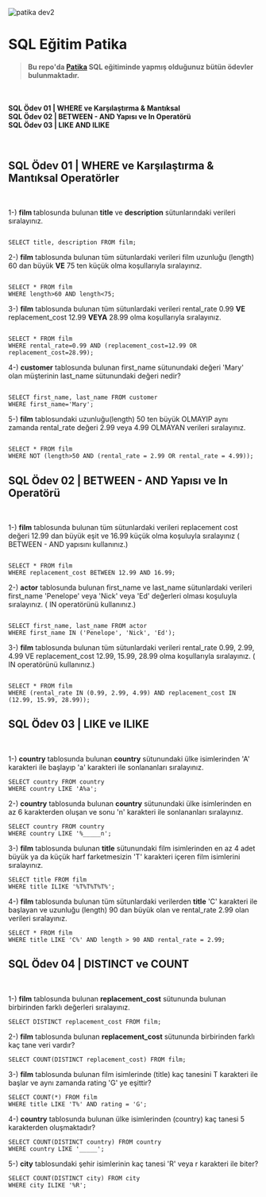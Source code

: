 
![patika dev2](https://github.com/akayslm/sql_odevler_patika/assets/73195655/b2d0f14f-19c6-4771-9f28-9f3c0e271c24)
<br>


 # SQL Eğitim Patika 

> #### Bu repo'da [Patika](https://academy.patika.dev/) SQL eğitiminde yapmış olduğunuz bütün ödevler bulunmaktadır.

<br>

**SQL Ödev 01 | WHERE ve Karşılaştırma & Mantıksal** </br>
**SQL Ödev 02 | BETWEEN - AND Yapısı ve In Operatörü** </br>
**SQL Ödev 03 | LIKE AND ILIKE** </br>

<br>

## SQL Ödev 01 | WHERE ve Karşılaştırma & Mantıksal Operatörler 

<br>

1-) <strong>film </strong>tablosunda bulunan <strong>title</strong> ve <strong>description</strong> 
sütunlarındaki verileri sıralayınız.

```

SELECT title, description FROM film;

```

2-) <strong>film</strong> tablosunda bulunan tüm sütunlardaki verileri film uzunluğu (length) 60 dan büyük <strong>VE</strong> 75 ten küçük olma koşullarıyla sıralayınız.

```

SELECT * FROM film
WHERE length>60 AND length<75;

```
3-) <strong>film</strong> tablosunda bulunan tüm sütunlardaki verileri rental_rate 0.99 <strong>VE</strong> replacement_cost 12.99 <strong>VEYA</strong> 28.99 olma koşullarıyla sıralayınız.

```

SELECT * FROM film
WHERE rental_rate=0.99 AND (replacement_cost=12.99 OR replacement_cost=28.99);

```
4-) <strong>customer</strong> tablosunda bulunan first_name sütunundaki değeri 'Mary' olan müşterinin last_name sütunundaki değeri nedir?

```

SELECT first_name, last_name FROM customer
WHERE first_name='Mary';

```
5-) <strong>film</strong> tablosundaki uzunluğu(length) 50 ten büyük OLMAYIP aynı zamanda rental_rate değeri 2.99 veya 4.99 OLMAYAN verileri sıralayınız.

```

SELECT * FROM film
WHERE NOT (length>50 AND (rental_rate = 2.99 OR rental_rate = 4.99));

```
## SQL Ödev 02 | BETWEEN - AND Yapısı ve In Operatörü 

<br>

1-) <strong>film</strong> tablosunda bulunan tüm sütunlardaki verileri replacement cost değeri 12.99 dan büyük eşit ve 16.99 küçük olma koşuluyla sıralayınız ( BETWEEN - AND yapısını kullanınız.)

```

SELECT * FROM film
WHERE replacement_cost BETWEEN 12.99 AND 16.99;

```
2-) <strong>actor</strong> tablosunda bulunan first_name ve last_name sütunlardaki verileri first_name 'Penelope' veya 'Nick' veya 'Ed' değerleri olması koşuluyla sıralayınız. ( IN operatörünü kullanınız.)

```

SELECT first_name, last_name FROM actor
WHERE first_name IN ('Penelope', 'Nick', 'Ed');

```
3-) <strong>film</strong> tablosunda bulunan tüm sütunlardaki verileri rental_rate 0.99, 2.99, 4.99 VE replacement_cost 12.99, 15.99, 28.99 olma koşullarıyla sıralayınız. ( IN operatörünü kullanınız.)
```

SELECT * FROM film
WHERE (rental_rate IN (0.99, 2.99, 4.99) AND replacement_cost IN (12.99, 15.99, 28.99));

```
## SQL Ödev 03 | LIKE ve ILIKE

<br>

1-) <strong>country</strong> tablosunda bulunan <strong>country</strong> sütunundaki ülke isimlerinden 'A' karakteri ile başlayıp 'a' karakteri ile sonlananları sıralayınız.

```
SELECT country FROM country
WHERE country LIKE 'A%a';
```

2-) <strong>country</strong> tablosunda bulunan <strong>country</strong> sütunundaki ülke isimlerinden en az 6 karakterden oluşan ve sonu 'n' karakteri ile sonlananları sıralayınız.

```
SELECT country FROM country
WHERE country LIKE '%_____n';
```

3-) <strong>film</strong> tablosunda bulunan <strong>title</strong> sütunundaki film isimlerinden en az 4 adet büyük ya da küçük harf farketmesizin 'T' karakteri içeren film isimlerini sıralayınız.

```
SELECT title FROM film
WHERE title ILIKE '%T%T%T%T%';
```

4-) <strong>film</strong> tablosunda bulunan tüm sütunlardaki verilerden <strong>title</strong> 'C' karakteri ile başlayan ve uzunluğu (length) 90 dan büyük olan ve rental_rate 2.99 olan verileri sıralayınız.

```
SELECT * FROM film
WHERE title LIKE 'C%' AND length > 90 AND rental_rate = 2.99;
```

## SQL Ödev 04 | DISTINCT ve COUNT

<br>

1-) <strong>film</strong> tablosunda bulunan <strong>replacement_cost</strong> sütununda bulunan birbirinden farklı değerleri sıralayınız.

```
SELECT DISTINCT replacement_cost FROM film;
```

2-) <strong>film</strong> tablosunda bulunan <strong>replacement_cost</strong> sütununda birbirinden farklı kaç tane veri vardır?

```
SELECT COUNT(DISTINCT replacement_cost) FROM film;
```

3-) <strong>film</strong> tablosunda bulunan film isimlerinde (title) kaç tanesini T karakteri ile başlar ve aynı zamanda rating 'G' ye eşittir?

```
SELECT COUNT(*) FROM film
WHERE title LIKE 'T%' AND rating = 'G';
```

4-) <strong>country</strong> tablosunda bulunan ülke isimlerinden (country) kaç tanesi 5 karakterden oluşmaktadır?

```
SELECT COUNT(DISTINCT country) FROM country
WHERE country LIKE '_____';
```

5-) <strong>city</strong> tablosundaki şehir isimlerinin kaç tanesi 'R' veya r karakteri ile biter?

```
SELECT COUNT(DISTINCT city) FROM city
WHERE city ILIKE '%R';
```

